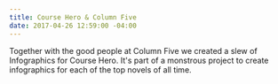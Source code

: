 ```yaml
---
title: Course Hero & Column Five
date: 2017-04-26 12:59:00 -04:00
---
```


Together with the good people at Column Five we created a slew of Infographics for Course Hero. It's part of a monstrous project to create infographics for each of the top novels of all time.  